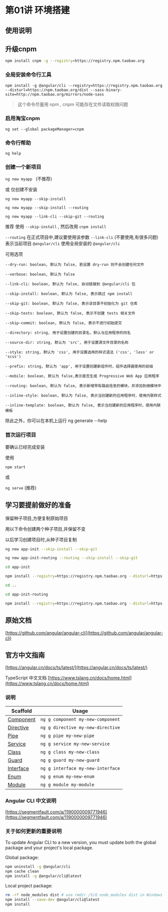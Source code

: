 # 第01讲 环境搭建

## 使用说明

## 升级cnpm

```bash
npm install cnpm -g --registry=https://registry.npm.taobao.org
```

### 全局安装命令行工具

```
npm install -g @angular/cli --registry=https://registry.npm.taobao.org --disturl=https://npm.taobao.org/dist --sass-binary-site=http://npm.taobao.org/mirrors/node-sass

```
> 这个命令尽量用 npm , cnpm 可能存在文件读取权限问题

### 启用淘宝cnpm

`ng set --global packageManager=cnpm`

### 命令行帮助

`ng help`

### 创建一个新项目

`ng new myapp ` (不推荐)

或 仅创建不安装

`ng new myapp --skip-install`  

`ng new myapp --skip-install --routing`  

`ng new myapp --link-cli --skip-git --routing`


推荐 使用 `--skip-install` , 然后改用 `cnpm install`

`--routing` 在正式项目中,建议要使用该参数
`--link-cli` (不要使用,有很多问题) 表示当前项目 `@angular/cli` 使用全局安装的 `@angular/cli`


可用选项

    --dry-run: boolean, 默认为 false, 若设置 dry-run 则不会创建任何文件

    --verbose: boolean, 默认为 false

    --link-cli: boolean, 默认为 false, 自动链接到 @angular/cli 包

    --skip-install: boolean, 默认为 false, 表示跳过 npm install

    --skip-git: boolean, 默认为 false, 表示该目录不初始化为 git 仓库

    --skip-tests: boolean, 默认为 false, 表示不创建 tests 相关文件

    --skip-commit: boolean, 默认为 false, 表示不进行初始提交

    --directory: string, 用于设置创建的目录名，默认与应用程序的同名

    --source-dir: string, 默认为 'src', 用于设置源文件目录的名称

    --style: string, 默认为 'css', 用于设置选用的样式语法 ('css', 'less' or 'scss')

    --prefix: string, 默认为 'app', 用于设置创建新组件时，组件选择器使用的前缀

    --mobile: boolean, 默认为 false,表示是否生成 Progressive Web App 应用程序

    --routing: boolean, 默认为 false, 表示新增带有路由信息的模块，并添加到根模块中

    --inline-style: boolean, 默认为 false, 表示当创建新的应用程序时，使用内联样式

    --inline-template: boolean, 默认为 false, 表示当创建新的应用程序时，使用内联模板

除此之外，你可以在本机上运行 ng generate --help 


### 首次运行项目

要确认已经完成安装 

使用 

`npm start`

或

`ng serve`  (推荐)


## 学习要提前做好的准备

保留种子项目,方便复制原始项目

用以下命令创建两个种子项目,并保留不变

以后学习创建项目时,从种子项目复制

```bash
ng new app-init --skip-install --skip-git 

ng new app-init-routing --routing --skip-install --skip-git 

cd app-init

npm install --registry=https://registry.npm.taobao.org --disturl=https://npm.taobao.org/dist --sass-binary-site=http://npm.taobao.org/mirrors/node-sass

cd ..

cd app-init-routing

npm install --registry=https://registry.npm.taobao.org --disturl=https://npm.taobao.org/dist --sass-binary-site=http://npm.taobao.org/mirrors/node-sass
```


## 原始文档

[https://github.com/angular/angular-cli](https://github.com/angular/angular-cli)

## 官方中文指南

[https://angular.cn/docs/ts/latest/](https://angular.cn/docs/ts/latest/)

TypeScript 中文文档
[https://www.tslang.cn/docs/home.html](https://www.tslang.cn/docs/home.html)

### 说明

Scaffold  | Usage
---       | ---
[Component](https://github.com/angular/angular-cli/wiki/generate-component) | `ng g component my-new-component`
[Directive](https://github.com/angular/angular-cli/wiki/generate-directive) | `ng g directive my-new-directive`
[Pipe](https://github.com/angular/angular-cli/wiki/generate-pipe)           | `ng g pipe my-new-pipe`
[Service](https://github.com/angular/angular-cli/wiki/generate-service)     | `ng g service my-new-service`
[Class](https://github.com/angular/angular-cli/wiki/generate-class)         | `ng g class my-new-class`
[Guard](https://github.com/angular/angular-cli/wiki/generate-guard)         | `ng g guard my-new-guard`
[Interface](https://github.com/angular/angular-cli/wiki/generate-interface) | `ng g interface my-new-interface`
[Enum](https://github.com/angular/angular-cli/wiki/generate-enum)           | `ng g enum my-new-enum`
[Module](https://github.com/angular/angular-cli/wiki/generate-module)       | `ng g module my-module`

### Angular CLI 中文说明

[https://segmentfault.com/a/1190000009771946](https://segmentfault.com/a/1190000009771946)

### 关于如何更新的重要说明

To update Angular CLI to a new version, you must update both the global package and your project's local package.

Global package:
```bash
npm uninstall -g @angular/cli
npm cache clean
npm install -g @angular/cli@latest
```

Local project package:
```bash
rm -rf node_modules dist # use rmdir /S/Q node_modules dist in Windows Command Prompt; use rm -r -fo node_modules,dist in Windows PowerShell
npm install --save-dev @angular/cli@latest
npm install
```



